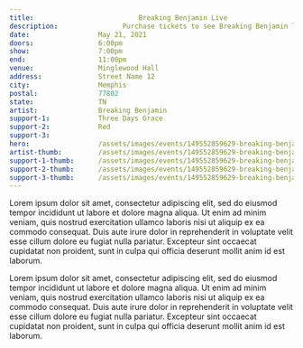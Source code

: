 ```yaml
---
title:						    Breaking Benjamin Live
description:			    Purchase tickets to see Breaking Benjamin live in Memphis on May 21, 2021.
date:                 May 21, 2021
doors:                6:00pm
show:                 7:00pm
end:                  11:00pm
venue:                Minglewood Hall
address:              Street Name 12
city:                 Memphis
postal:               77802
state:                TN
artist:               Breaking Benjamin
support-1:            Three Days Grace
support-2:            Red
support-3: 
hero:                 /assets/images/events/149552859629-breaking-benjamin/breaking-benjamin-hero.jpeg
artist-thumb:         /assets/images/events/149552859629-breaking-benjamin/breaking-benjamin-thumbnail.jpeg
support-1-thumb:      /assets/images/events/149552859629-breaking-benjamin/
support-2-thumb:      /assets/images/events/149552859629-breaking-benjamin/
support-3-thumb:      /assets/images/events/149552859629-breaking-benjamin/
---
```


Lorem ipsum dolor sit amet, consectetur adipiscing elit, sed do eiusmod tempor incididunt ut labore et dolore magna aliqua. Ut enim ad minim veniam, quis nostrud exercitation ullamco laboris nisi ut aliquip ex ea commodo consequat. Duis aute irure dolor in reprehenderit in voluptate velit esse cillum dolore eu fugiat nulla pariatur. Excepteur sint occaecat cupidatat non proident, sunt in culpa qui officia deserunt mollit anim id est laborum.

Lorem ipsum dolor sit amet, consectetur adipiscing elit, sed do eiusmod tempor incididunt ut labore et dolore magna aliqua. Ut enim ad minim veniam, quis nostrud exercitation ullamco laboris nisi ut aliquip ex ea commodo consequat. Duis aute irure dolor in reprehenderit in voluptate velit esse cillum dolore eu fugiat nulla pariatur. Excepteur sint occaecat cupidatat non proident, sunt in culpa qui officia deserunt mollit anim id est laborum.